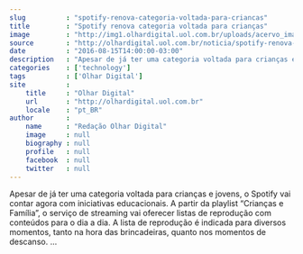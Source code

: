 ```yaml
---
slug          : "spotify-renova-categoria-voltada-para-criancas"
title         : "Spotify renova categoria voltada para crianças"
image         : "http://img1.olhardigital.uol.com.br/uploads/acervo_imagens/2016/08/20160815120432_660_420.jpg"
source        : "http://olhardigital.uol.com.br/noticia/spotify-renova-sua-categoria-voltada-para-criancas/61219"
date          : "2016-08-15T14:00:00-03:00"
description   : "Apesar de já ter uma categoria voltada para crianças e jovens, o Spotify vai contar agora com iniciativas educacionais. A partir da playlist “Crianças e Família”, o serviço de streaming vai oferecer listas de reprodução com conteúdos para o dia a dia. A lista de reprodução é indicada para diversos momentos, tanto na hora das brincadeiras, quanto nos momentos de descanso. ..."
categories    : ['technology']
tags          : ['Olhar Digital']
site          :
    title     : "Olhar Digital"
    url       : "http://olhardigital.uol.com.br"
    locale    : "pt_BR"
author        :
    name      : "Redação Olhar Digital"
    image     : null
    biography : null
    profile   : null
    facebook  : null
    twitter   : null
---
```


Apesar de já ter uma categoria voltada para crianças e jovens, o Spotify vai contar agora com iniciativas educacionais. A partir da playlist “Crianças e Família”, o serviço de streaming vai oferecer listas de reprodução com conteúdos para o dia a dia. A lista de reprodução é indicada para diversos momentos, tanto na hora das brincadeiras, quanto nos momentos de descanso. ...
